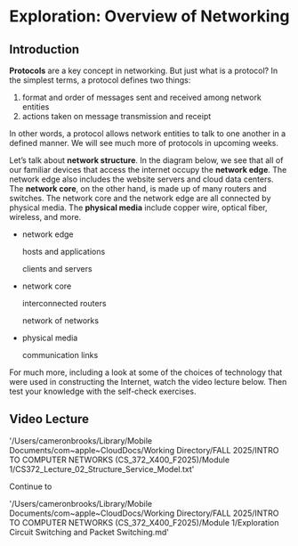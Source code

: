 # Exploration: Overview of Networking

## Introduction

**Protocols** are a key concept in networking. But just what is a protocol? In the simplest terms, a protocol defines two things:

1. format and order of messages sent and received among network entities
2. actions taken on message transmission and receipt

In other words, a protocol allows network entities to talk to one another in a defined manner. We will see much more of protocols in upcoming weeks.

Let’s talk about **network structure**. In the diagram below, we see that all of our familiar devices that access the internet occupy the **network edge**. The network edge also includes the website servers and cloud data centers. The **network core**, on the other hand, is made up of many routers and switches. The network core and the network edge are all connected by physical media. The **physical media** include copper wire, optical fiber, wireless, and more.

- network edge

  hosts and applications

  clients and servers

- network core

  interconnected routers

  network of networks

- physical media

  communication links

For much more, including a look at some of the choices of technology that were used in constructing the Internet, watch the video lecture below. Then test your knowledge with the self-check exercises.

## Video Lecture

'/Users/cameronbrooks/Library/Mobile Documents/com~apple~CloudDocs/Working Directory/FALL 2025/INTRO TO COMPUTER NETWORKS (CS_372_X400_F2025)/Module 1/CS372_Lecture_02_Structure_Service_Model.txt'



Continue to 

'/Users/cameronbrooks/Library/Mobile Documents/com~apple~CloudDocs/Working Directory/FALL 2025/INTRO TO COMPUTER NETWORKS (CS_372_X400_F2025)/Module 1/Exploration Circuit Switching and Packet Switching.md'